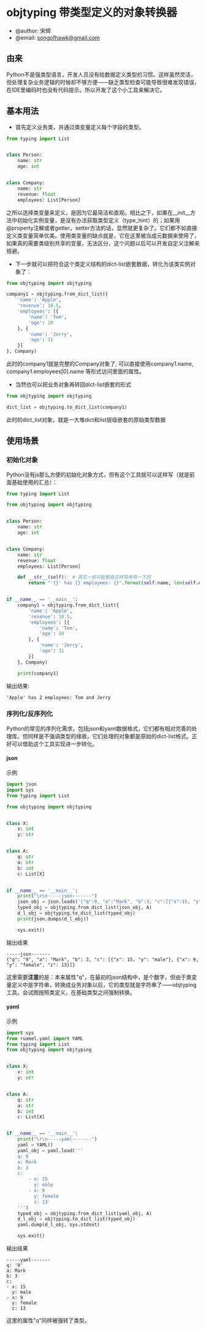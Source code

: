 # objtyping 带类型定义的对象转换器
- @author: 宋辉
- @email: songofhawk@gmail.com

## 由来
Python不是强类型语言，开发人员没有给数据定义类型的习惯。这样虽然灵活，但处理复杂业务逻辑的时候却不够方便——缺乏类型检查可能导致很难发现错误，在IDE里编码时也没有代码提示。所以开发了这个小工具来解决它。

## 基本用法
* 首先定义业务类，并通过类变量定义每个字段的类型。
```python
from typing import List


class Person:
    name: str
    age: int


class Company:
    name: str
    revenue: float
    employees: List[Person]
```
之所以选择类变量来定义，是因为它最简洁和直观。相比之下，如果在__init__方法中初始化实例变量，是没有办法获取类型定义（type_hint）的；如果用@property注解或者getter，setter方法的话，显然就更复杂了。它们都不如直接定义类变量简单优美。使用类变量的缺点就是，它在这里被当成元数据来使用了，如果真的需要类级别共享的变量，无法区分，这个问题以后可以开发自定义注解来规避。

* 下一步就可以把符合这个类定义结构的dict-list嵌套数据，转化为该类实例对象了：
```python
from objtyping import objtyping

company1 = objtyping.from_dict_list({
    'name': 'Apple',
    'revenue': 18.5,
    'employees': [{
        'name': 'Tom',
        'age': 20
    }, {
        'name': 'Jerry',
        'age': 31
    }]
}, Company)

```
此时的company1就是完整的Company对象了, 可以直接使用company1.name, company1.employees[0].name 等形式访问里面的属性。

* 当然也可以把业务对象再转回dict-list嵌套的形式
```python
from objtyping import objtyping

dict_list = objtyping.to_dict_list(company1)
```
此时的dict_list对象，就是一大堆dict和list层级嵌套的原始类型数据


## 使用场景
### 初始化对象
Python没有js那么方便的初始化对象方式，但有这个工具就可以这样写（就是前面基础使用的汇总）：
```python
from typing import List

from objtyping import objtyping


class Person:
    name: str
    age: int


class Company:
    name: str
    revenue: float
    employees: List[Person]

    def __str__(self):  # 其实一般可能都是这样简单用一下的
        return "'{}' has {} employees: {}".format(self.name, len(self.employees), ' and '.join(map(lambda emp: emp.name, self.employees)))


if __name__ == '__main__':
    company1 = objtyping.from_dict_list({
        'name': 'Apple',
        'revenue': 18.5,
        'employees': [{
            'name': 'Tom',
            'age': 20
        }, {
            'name': 'Jerry',
            'age': 31
        }]
    }, Company)

    print(company1)

```

输出结果:
```console
'Apple' has 2 employees: Tom and Jerry
```

### 序列化/反序列化
Python的常见的序列化需求，包括json和yaml数据格式，它们都有相对完善的处理库。但同样是不强调类型的缘故，它们处理的对象都是原始的dict-list格式。正好可以借助这个工具实现进一步转化。

#### json
示例
```python
import json
import sys
from typing import List

from objtyping import objtyping


class X:
    x: int
    y: str


class A:
    q: str
    a: str
    b: int
    c: List[X]


if __name__ == '__main__':
    print("\r\n-----json-------")
    json_obj = json.loads('{"q":9, "a":"Mark", "b":3, "c":[{"x":15, "y":"male"},{"x":9, "y":"female", "z":13}]}')
    typed_obj = objtyping.from_dict_list(json_obj, A)
    d_l_obj = objtyping.to_dict_list(typed_obj)
    print(json.dumps(d_l_obj))

    sys.exit()

```

输出结果
```console
-----json-------
{"q": "9", "a": "Mark", "b": 3, "c": [{"x": 15, "y": "male"}, {"x": 9, "y": "female", "z": 13}]}
```

这里需要**注意**的是：本来属性"q"，在最初的json结构中，是个数字，但由于类变量定义中是字符串，转换成业务对象以后，它的类型就是字符串了——objtyping工具，会试图按照类定义，在基础类型之间强制转换。


#### yaml
示例
```python
import sys
from ruamel.yaml import YAML
from typing import List
from objtyping import objtyping


class X:
    x: int
    y: str


class A:
    q: str
    a: str
    b: int
    c: List[X]


if __name__ == '__main__':
    print("\r\n-----yaml-------")
    yaml = YAML()
    yaml_obj = yaml.load('''
    q: 9
    a: Mark
    b: 3
    c:
        - x: 15
          y: male
        - x: 9
          y: female
          z: 13    
    ''')
    typed_obj = objtyping.from_dict_list(yaml_obj, A)
    d_l_obj = objtyping.to_dict_list(typed_obj)
    yaml.dump(d_l_obj, sys.stdout)

    sys.exit()

```

输出结果
```console
-----yaml-------
q: '9'
a: Mark
b: 3
c:
- x: 15
  y: male
- x: 9
  y: female
  z: 13
```

这里的属性"q"同样被强转了类型。